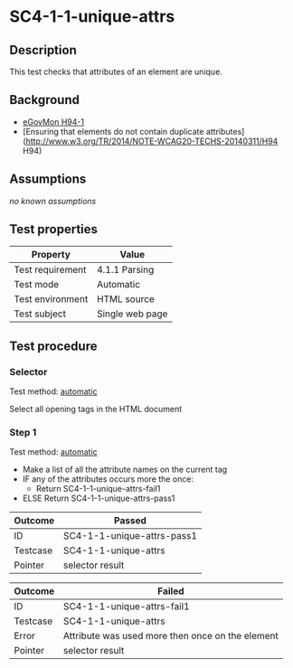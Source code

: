 # SC4-1-1-unique-attrs

## Description
This test checks that attributes of an element are unique.


## Background
- [eGovMon H94-1](http://wiki.egovmon.no/wiki/SC4.1.1#ID:_H94-1)
- [Ensuring that elements do not contain duplicate attributes](http://www.w3.org/TR/2014/NOTE-WCAG20-TECHS-20140311/H94 H94)


## Assumptions
*no known assumptions*


## Test properties
| Property         | Value
|------------------|----
| Test requirement | 4.1.1 Parsing
| Test mode        | Automatic
| Test environment | HTML source
| Test subject     | Single web page


## Test procedure

### Selector
Test method: [automatic][earl:automatic]

Select all opening tags in the HTML document

### Step 1
Test method: [automatic][earl:automatic]

- Make a list of all the attribute names on the current tag
- IF any of the attributes occurs more the once:
  - Return SC4-1-1-unique-attrs-fail1
- ELSE Return SC4-1-1-unique-attrs-pass1

| Outcome  | Passed
|----------|-----
| ID       | SC4-1-1-unique-attrs-pass1
| Testcase | SC4-1-1-unique-attrs
| Pointer  | selector result


| Outcome  | Failed
|----------|-----
| ID       | SC4-1-1-unique-attrs-fail1
| Testcase | SC4-1-1-unique-attrs
| Error    | Attribute <attribute-name> was used more then once on the element <pointer>
| Pointer  | selector result



[earl:automatic]: ../earl/automatic.md
[earl:semiauto]: ../earl/semiauto.md
[earl:manual]: ../earl/manual.md